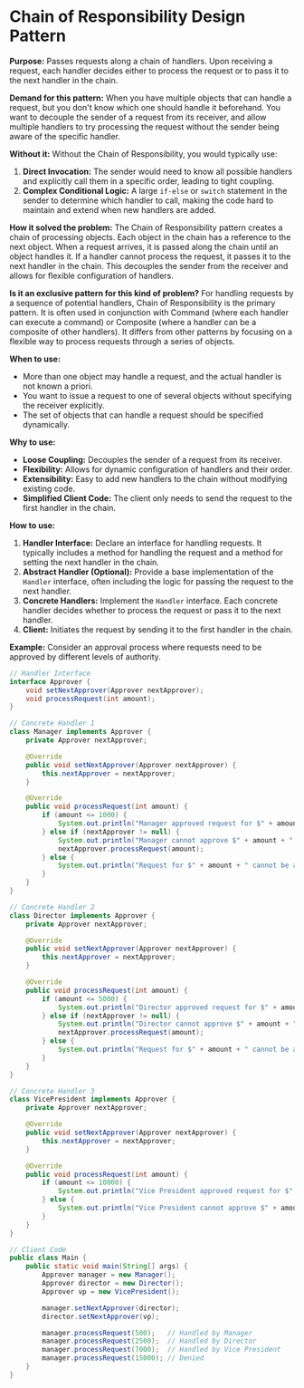 # Chain of Responsibility Design Pattern

**Purpose:** Passes requests along a chain of handlers. Upon receiving a request, each handler decides either to process the request or to pass it to the next handler in the chain.

**Demand for this pattern:**
When you have multiple objects that can handle a request, but you don't know which one should handle it beforehand. You want to decouple the sender of a request from its receiver, and allow multiple handlers to try processing the request without the sender being aware of the specific handler.

**Without it:**
Without the Chain of Responsibility, you would typically use:
1.  **Direct Invocation:** The sender would need to know all possible handlers and explicitly call them in a specific order, leading to tight coupling.
2.  **Complex Conditional Logic:** A large `if-else` or `switch` statement in the sender to determine which handler to call, making the code hard to maintain and extend when new handlers are added.

**How it solved the problem:**
The Chain of Responsibility pattern creates a chain of processing objects. Each object in the chain has a reference to the next object. When a request arrives, it is passed along the chain until an object handles it. If a handler cannot process the request, it passes it to the next handler in the chain. This decouples the sender from the receiver and allows for flexible configuration of handlers.

**Is it an exclusive pattern for this kind of problem?**
For handling requests by a sequence of potential handlers, Chain of Responsibility is the primary pattern. It is often used in conjunction with Command (where each handler can execute a command) or Composite (where a handler can be a composite of other handlers). It differs from other patterns by focusing on a flexible way to process requests through a series of objects.

**When to use:**
*   More than one object may handle a request, and the actual handler is not known a priori.
*   You want to issue a request to one of several objects without specifying the receiver explicitly.
*   The set of objects that can handle a request should be specified dynamically.

**Why to use:**
*   **Loose Coupling:** Decouples the sender of a request from its receiver.
*   **Flexibility:** Allows for dynamic configuration of handlers and their order.
*   **Extensibility:** Easy to add new handlers to the chain without modifying existing code.
*   **Simplified Client Code:** The client only needs to send the request to the first handler in the chain.

**How to use:**
1.  **Handler Interface:** Declare an interface for handling requests. It typically includes a method for handling the request and a method for setting the next handler in the chain.
2.  **Abstract Handler (Optional):** Provide a base implementation of the `Handler` interface, often including the logic for passing the request to the next handler.
3.  **Concrete Handlers:** Implement the `Handler` interface. Each concrete handler decides whether to process the request or pass it to the next handler.
4.  **Client:** Initiates the request by sending it to the first handler in the chain.

**Example:**
Consider an approval process where requests need to be approved by different levels of authority.

```java
// Handler Interface
interface Approver {
    void setNextApprover(Approver nextApprover);
    void processRequest(int amount);
}

// Concrete Handler 1
class Manager implements Approver {
    private Approver nextApprover;

    @Override
    public void setNextApprover(Approver nextApprover) {
        this.nextApprover = nextApprover;
    }

    @Override
    public void processRequest(int amount) {
        if (amount <= 1000) {
            System.out.println("Manager approved request for $" + amount);
        } else if (nextApprover != null) {
            System.out.println("Manager cannot approve $" + amount + ". Passing to Director.");
            nextApprover.processRequest(amount);
        } else {
            System.out.println("Request for $" + amount + " cannot be approved.");
        }
    }
}

// Concrete Handler 2
class Director implements Approver {
    private Approver nextApprover;

    @Override
    public void setNextApprover(Approver nextApprover) {
        this.nextApprover = nextApprover;
    }

    @Override
    public void processRequest(int amount) {
        if (amount <= 5000) {
            System.out.println("Director approved request for $" + amount);
        } else if (nextApprover != null) {
            System.out.println("Director cannot approve $" + amount + ". Passing to VP.");
            nextApprover.processRequest(amount);
        } else {
            System.out.println("Request for $" + amount + " cannot be approved.");
        }
    }
}

// Concrete Handler 3
class VicePresident implements Approver {
    private Approver nextApprover;

    @Override
    public void setNextApprover(Approver nextApprover) {
        this.nextApprover = nextApprover;
    }

    @Override
    public void processRequest(int amount) {
        if (amount <= 10000) {
            System.out.println("Vice President approved request for $" + amount);
        } else {
            System.out.println("Vice President cannot approve $" + amount + ". Request denied.");
        }
    }
}

// Client Code
public class Main {
    public static void main(String[] args) {
        Approver manager = new Manager();
        Approver director = new Director();
        Approver vp = new VicePresident();

        manager.setNextApprover(director);
        director.setNextApprover(vp);

        manager.processRequest(500);   // Handled by Manager
        manager.processRequest(2500);  // Handled by Director
        manager.processRequest(7000);  // Handled by Vice President
        manager.processRequest(15000); // Denied
    }
}
```